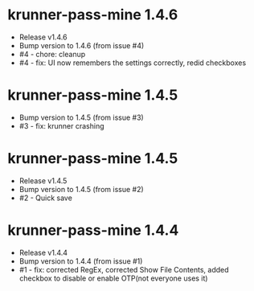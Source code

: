 # krunner-pass-mine 1.4.6
  * Release v1.4.6
  * Bump version to 1.4.6 (from issue #4)
  * #4 - chore: cleanup
  * #4 - fix: UI now remembers the settings correctly, redid  checkboxes

# krunner-pass-mine 1.4.5
  * Bump version to 1.4.5 (from issue #3)
  * #3 - fix: krunner crashing

# krunner-pass-mine 1.4.5
  * Release v1.4.5
  * Bump version to 1.4.5 (from issue #2)
  * #2 - Quick save

# krunner-pass-mine 1.4.4
  * Release v1.4.4
  * Bump version to 1.4.4 (from issue #1)
  * #1 - fix: corrected RegEx, corrected Show File Contents, added checkbox to disable or enable OTP(not everyone uses it)
